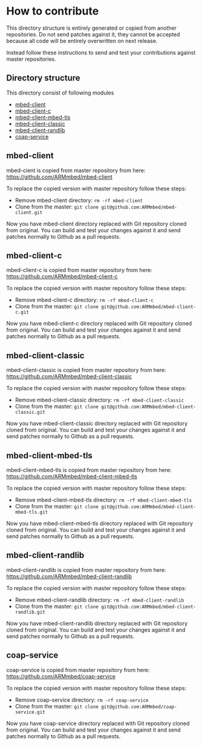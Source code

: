 # How to contribute

This directory structure is entirely generated or copied from another repositories. Do not send patches against it, they cannot be accepted because all code will be entirely overwritten on next release.

Instead follow these instructions to send and test your contributions against master repositories.

## Directory structure

This directory consist of following modules

* [mbed-client](#mbed-client)
* [mbed-client-c](#mbed-client-c)
* [mbed-client-mbed-tls](#mbed-client-mbed-tls)
* [mbed-client-classic](#mbed-client-classic)
* [mbed-client-randlib](#mbed-client-randlib)
* [coap-service](#coap-service)


## mbed-client

mbed-cient is copied from master repository from here: https://github.com/ARMmbed/mbed-client

To replace the copied version with master repository follow these steps:

* Remove mbed-client directory: `rm -rf mbed-client`
* Clone from the master: `git clone git@github.com:ARMmbed/mbed-client.git`

Now you have mbed-client directory replaced with Git repository cloned from original. You can build and test your changes against it and send patches normally to Github as a pull requests.

## mbed-client-c

mbed-client-c is copied from master repository from here: https://github.com/ARMmbed/mbed-client-c

To replace the copied version with master repository follow these steps:

* Remove mbed-client-c directory: `rm -rf mbed-client-c`
* Clone from the master: `git clone git@github.com:ARMmbed/mbed-client-c.git`

Now you have mbed-client-c directory replaced with Git repository cloned from original. You can build and test your changes against it and send patches normally to Github as a pull requests.

## mbed-client-classic

mbed-client-classic is copied from master repository from here: https://github.com/ARMmbed/mbed-client-classic

To replace the copied version with master repository follow these steps:

* Remove mbed-client-classic directory: `rm -rf mbed-client-classic`
* Clone from the master: `git clone git@github.com:ARMmbed/mbed-client-classic.git`

Now you have mbed-client-classic directory replaced with Git repository cloned from original. You can build and test your changes against it and send patches normally to Github as a pull requests.

## mbed-client-mbed-tls

mbed-client-mbed-tls is copied from master repository from here: https://github.com/ARMmbed/mbed-client-mbed-tls

To replace the copied version with master repository follow these steps:

* Remove mbed-client-mbed-tls directory: `rm -rf mbed-client-mbed-tls`
* Clone from the master: `git clone git@github.com:ARMmbed/mbed-client-mbed-tls.git`

Now you have mbed-client-mbed-tls directory replaced with Git repository cloned from original. You can build and test your changes against it and send patches normally to Github as a pull requests.

## mbed-client-randlib

mbed-client-randlib is copied from master repository from here: https://github.com/ARMmbed/mbed-client-randlib

To replace the copied version with master repository follow these steps:

* Remove mbed-client-randlib directory: `rm -rf mbed-client-randlib`
* Clone from the master: `git clone git@github.com:ARMmbed/mbed-client-randlib.git`

Now you have mbed-client-randlib directory replaced with Git repository cloned from original. You can build and test your changes against it and send patches normally to Github as a pull requests.

## coap-service

coap-service is copied from master repository from here: https://github.com/ARMmbed/coap-service

To replace the copied version with master repository follow these steps:

* Remove coap-service directory: `rm -rf coap-service`
* Clone from the master: `git clone git@github.com:ARMmbed/coap-service.git`

Now you have coap-service directory replaced with Git repository cloned from original. You can build and test your changes against it and send patches normally to Github as a pull requests.

